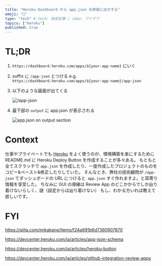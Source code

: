 ```yaml
---
title: "Heroku Dashboard から app.json を即座に出力する"
emoji: "👾"
type: "tech" # tech: 技術記事 / idea: アイデア
topics: ["heroku"]
published: true
---
```


# TL;DR

1. `https://dashboard.heroku.com/apps/${your-app-name}` にいく
2. suffix に `/app-json` とつける e.g. `https://dashboard.heroku.com/apps/${your-app-name}/app-json`
3. 以下のような画面が出てくる

   ![/app-json](https://i.gyazo.com/2bb97fe2f8bdd032308de4595ba0178f.png)

4. 最下部の `output` に app.json が表示される

   ![app.json on output section](https://i.gyazo.com/40519d3c64825d329aa48acfdb454a63.png)

# Context

仕事やプライベートでも [Heroku](https://jp.heroku.com/) をよく使うのが、環境構築を楽にするために README.md に Heroku Deploy Button を作成することが多々ある。
もともと全てスクラッチで `app.json` を作成したり、一度作成したプロジェクトのものをコピー&ペースト&修正したりしていた。
そんなとき、弊社の技術顧問が `/app-json` てダッシュボードの URL につけると` app.json` すぐ作れますよ。と耳寄り情報を享受した。
ちなみに GUI の導線は Review App のどこかからでしか辿り着けないらしく、謎（設定からは辿り着けない）
もし、わかる方いれば教えて欲しいです。

# FYI

https://qiita.com/mikakane/items/f24a691b6d7360907870

https://devcenter.heroku.com/ja/articles/app-json-schema

https://devcenter.heroku.com/ja/articles/heroku-button

https://devcenter.heroku.com/ja/articles/github-integration-review-apps